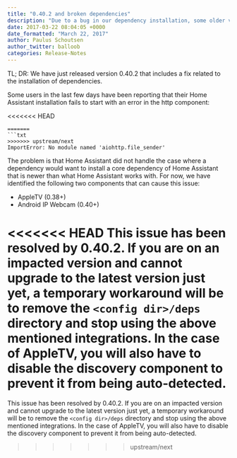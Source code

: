 ```yaml
---
title: "0.40.2 and broken dependencies"
description: "Due to a bug in our dependency installation, some older versions can get into a broken state."
date: 2017-03-22 08:04:05 +0000
date_formatted: "March 22, 2017"
author: Paulus Schoutsen
author_twitter: balloob
categories: Release-Notes
---
```


TL; DR: We have just released version 0.40.2 that includes a fix related to the installation of dependencies.

Some users in the last few days have been reporting that their Home Assistant installation fails to start with an error in the http component:

<<<<<<< HEAD
```
=======
```txt
>>>>>>> upstream/next
ImportError: No module named 'aiohttp.file_sender'
```

The problem is that Home Assistant did not handle the case where a dependency would want to install a core dependency of Home Assistant that is newer than what Home Assistant works with. For now, we have identified the following two components that can cause this issue:

  - AppleTV (0.38+)
  - Android IP Webcam (0.40+)

<<<<<<< HEAD
This issue has been resolved by 0.40.2. If you are on an impacted version and cannot upgrade to the latest version just yet, a temporary workaround will be to remove the `<config dir>/deps` directory and stop using the above mentioned integrations. In the case of AppleTV, you will also have to disable the discovery component to prevent it from being auto-detected.
=======
This issue has been resolved by 0.40.2. If you are on an impacted version and cannot upgrade to the latest version just yet, a temporary workaround will be to remove the `<config dir>/deps` directory and stop using the above mentioned integrations. In the case of AppleTV, you will also have to disable the discovery component to prevent it from being auto-detected.
>>>>>>> upstream/next
